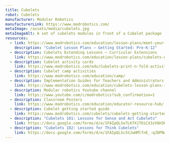 ```yaml
---
title: Cubelets
robot: Cubelets
manufacturer: Modular Robotics
manufacturerLink: https://www.modrobotics.com/
metaImage: /assets/media/cubelets.jpg
metaImageAlt: A set of cubelets modules in front of a Cubelet package
resources:
  - link: https://www.modrobotics.com/education/lesson-plans/meet-your-cubelets-units/
    description: "Cubelet Lesson Plans – Getting Started: Pre-K-12"
  - description: Cubelets Extending Lessons – Curricular Extensions
    link: https://www.modrobotics.com/education/lesson-plans/cubelets-grab-bag/
  - description: Cubelet activity cards
    link: https://www.modrobotics.com/edu/Cubelets-print-n-fold-activity-cards.pdf
  - description: Cubelet camp activities
    link: https://www.modrobotics.com/education/camp/
  - description: Implementation Guides for Teachers and Administrators
    link: https://www.modrobotics.com/education/cubelets-lesson-plans-implementation-guide/
  - description: Modular robotics Youtube channel
    link: https://www.youtube.com/c/modrobotics?sub_confirmation=1
  - description: Classroom Posters
    link: https://www.modrobotics.com/education/educator-resource-hub/
  - description: Cubelet getting started guide
    link: https://www.modrobotics.com/cubelets/cubelets-getting-started/
  - description: "Cubelets 101: Lessons for Sense and Act Cubelets"
    link: https://docs.google.com/forms/d/e/1FAIpQLSe7LKfX1TOiCX3zV6H3RXj__2XrAkB7bF7QVliPNCdvxSzfHw/viewform
  - description: "Cubelets 102: Lessons for Think Cubelets"
    link: https://docs.google.com/forms/d/e/1FAIpQLScSSJwHMlfnE_-qJDPNwKoQpkI-8qOzRK1cFyg2Wu8ryyJvYQ/viewform
---
```


